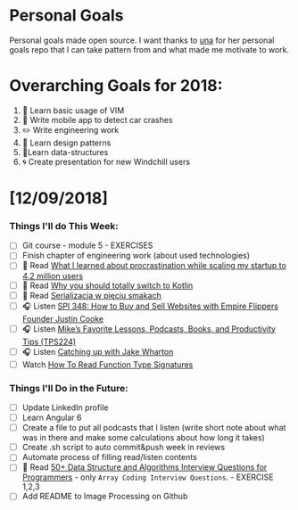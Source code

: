 Personal Goals
==============

Personal goals made open source. I want thanks to [una](https://github.com/una/personal-goals) for her personal goals repo that I can take pattern from and what made me motivate to work. 


# Overarching Goals for 2018:
1. 💛 Learn basic usage of VIM
2. 📱 Write mobile app to detect car crashes
3. ✏️ Write engineering work
4. 💚 Learn design patterns
5. 💙Learn data-structures
6. 🌀 Create presentation for new Windchill users


# [12/09/2018]

### Things I'll do This Week:

- [ ] Git course - module 5 - EXERCISES
- [ ] Finish chapter of engineering work (about used technologies)
- [ ] 📗 Read [What I learned about procrastination while scaling my startup to 4.2 million users](https://medium.com/swlh/what-i-learned-about-procrastination-while-scaling-my-startup-to-4-2-million-users-b07ba29309e)
- [ ] 📗 Read [Why you should totally switch to Kotlin](https://medium.com/@magnus.chatt/why-you-should-totally-switch-to-kotlin-c7bbde9e10d5)
- [ ] 📗 Read [Serializacja w pięciu smakach](https://devstyle.pl/2018/12/03/serializacja-w-pieciu-smakach/)
- [ ] 🎧 Listen [SPI 348: How to Buy and Sell Websites with Empire Flippers Founder Justin Cooke](https://www.smartpassiveincome.com/podcasts/how-to-buy-and-sell-websites-with-empire-flippers-founder-justin-cooke/)
- [ ] 🎧 Listen [Mike’s Favorite Lessons, Podcasts, Books, and Productivity Tips (TPS224)](http://www.asianefficiency.com/podcast/224-mike-schmitz/)
- [ ] 🎧 Listen [Catching up with Jake Wharton](http://talkingkotlin.com/extensions-with-jake-wharton/)
- [ ] Watch [How To Read Function Type Signatures](https://youtu.be/BtFdmg8uhNY)

### Things I'll Do in the Future:

- [ ] Update LinkedIn profile
- [ ] Learn Angular 6
- [ ] Create a file to put all podcasts that I listen (write short note about what was in there and make some calculations about how long it takes)
- [ ] Create .sh script to auto commit&push week in reviews
- [ ] Automate process of filling read/listen contents
- [ ] 📗 Read [50+ Data Structure and Algorithms Interview Questions for Programmers](https://hackernoon.com/50-data-structure-and-algorithms-interview-questions-for-programmers-b4b1ac61f5b0) - only `Array Coding Interview Questions`. - EXERCISE 1,2,3
- [ ] Add README to Image Processing on Github
